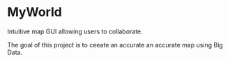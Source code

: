 # MyWorld
Intuitive map GUI allowing users to collaborate.

The goal of this project is to ceeate an accurate an accurate map using Big Data.
